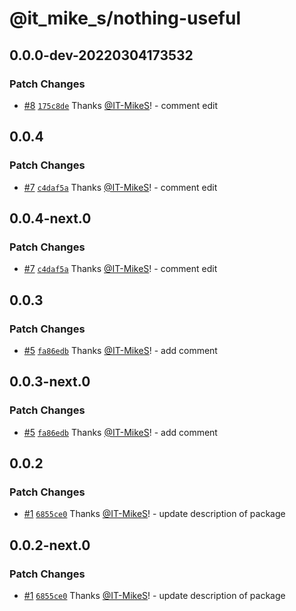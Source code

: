 # @it_mike_s/nothing-useful

## 0.0.0-dev-20220304173532

### Patch Changes

- [#8](https://github.com/IT-MikeS/demo-repo/pull/8) [`175c8de`](https://github.com/IT-MikeS/demo-repo/commit/175c8de04c595d133ebfe0abaef0849e5853352f) Thanks [@IT-MikeS](https://github.com/IT-MikeS)! - comment edit

## 0.0.4

### Patch Changes

- [#7](https://github.com/IT-MikeS/demo-repo/pull/7) [`c4daf5a`](https://github.com/IT-MikeS/demo-repo/commit/c4daf5ab43c96ebf1e4e7ce1f1cbcdf23d51b083) Thanks [@IT-MikeS](https://github.com/IT-MikeS)! - comment edit

## 0.0.4-next.0

### Patch Changes

- [#7](https://github.com/IT-MikeS/demo-repo/pull/7) [`c4daf5a`](https://github.com/IT-MikeS/demo-repo/commit/c4daf5ab43c96ebf1e4e7ce1f1cbcdf23d51b083) Thanks [@IT-MikeS](https://github.com/IT-MikeS)! - comment edit

## 0.0.3

### Patch Changes

- [#5](https://github.com/IT-MikeS/demo-repo/pull/5) [`fa86edb`](https://github.com/IT-MikeS/demo-repo/commit/fa86edb06c156e2978518e7bb0ec90afcb10edf8) Thanks [@IT-MikeS](https://github.com/IT-MikeS)! - add comment

## 0.0.3-next.0

### Patch Changes

- [#5](https://github.com/IT-MikeS/demo-repo/pull/5) [`fa86edb`](https://github.com/IT-MikeS/demo-repo/commit/fa86edb06c156e2978518e7bb0ec90afcb10edf8) Thanks [@IT-MikeS](https://github.com/IT-MikeS)! - add comment

## 0.0.2

### Patch Changes

- [#1](https://github.com/IT-MikeS/demo-repo/pull/1) [`6855ce0`](https://github.com/IT-MikeS/demo-repo/commit/6855ce040b280b33e4a3b5b15de35289636c8b9b) Thanks [@IT-MikeS](https://github.com/IT-MikeS)! - update description of package

## 0.0.2-next.0

### Patch Changes

- [#1](https://github.com/IT-MikeS/demo-repo/pull/1) [`6855ce0`](https://github.com/IT-MikeS/demo-repo/commit/6855ce040b280b33e4a3b5b15de35289636c8b9b) Thanks [@IT-MikeS](https://github.com/IT-MikeS)! - update description of package
